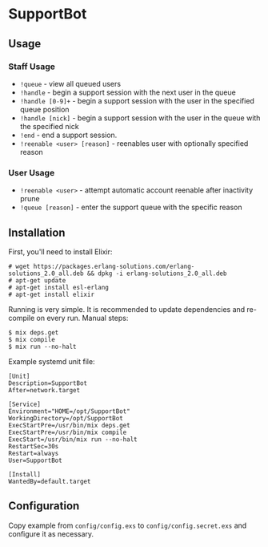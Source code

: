 # SupportBot

## Usage

### Staff Usage
* `!queue` - view all queued users
* `!handle` - begin a support session with the next user in the queue
* `!handle [0-9]+` - begin a support session with the user in the specified queue position
* `!handle [nick]` - begin a support session with the user in the queue with the specified nick
* `!end` - end a support session.
* `!reenable <user> [reason]` - reenables user with optionally specified reason

### User Usage
* `!reenable <user>` - attempt automatic account reenable after inactivity prune
* `!queue [reason]` - enter the support queue with the specific reason

## Installation

First, you'll need to install Elixir:
```
# wget https://packages.erlang-solutions.com/erlang-solutions_2.0_all.deb && dpkg -i erlang-solutions_2.0_all.deb
# apt-get update
# apt-get install esl-erlang
# apt-get install elixir
```

Running is very simple. It is recommended to update dependencies and re-compile on every run. Manual steps:
```
$ mix deps.get
$ mix compile
$ mix run --no-halt
```

Example systemd unit file:
```
[Unit]
Description=SupportBot
After=network.target

[Service]
Environment="HOME=/opt/SupportBot"
WorkingDirectory=/opt/SupportBot
ExecStartPre=/usr/bin/mix deps.get
ExecStartPre=/usr/bin/mix compile
ExecStart=/usr/bin/mix run --no-halt
RestartSec=30s
Restart=always
User=SupportBot

[Install]
WantedBy=default.target
```

## Configuration

Copy example from `config/config.exs` to `config/config.secret.exs` and configure it as necessary.